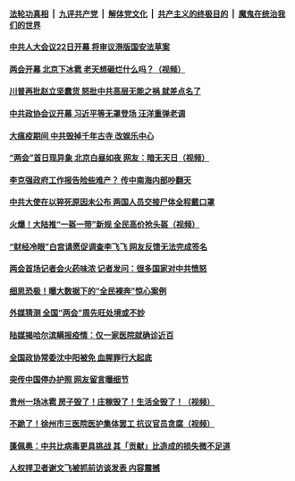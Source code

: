 ####  [法轮功真相](../../../../basic/blob/master/README.md?t=05220301) &nbsp;|&nbsp; [九评共产党](../../../../9ping.md/blob/master/README.md?t=05220301) &nbsp;|&nbsp; [解体党文化](../../../../jtdwh.md/blob/master/README.md?t=05220301)  &nbsp;|&nbsp; [共产主义的终极目的](../../../../gczydzjmd.md/blob/master/README.md?t=05220301) &nbsp;|&nbsp; [魔鬼在统治我们的世界](../../../../mgztzwmdsj.md/blob/master/README.md?t=05220301) 

#### [中共人大会议22日开幕 将审议港版国安法草案 ](../pages/soh5/381403.md?t=05220301) 
#### [两会开幕  北京下冰雹  老天想砸烂什么吗？（视频）](../pages/soh5/381358.md?t=05220301) 
#### [川普再批赵立坚蠢货 怒批中共高层无能之祸 就差点名了](../pages/soh5/381349.md?t=05220301) 
#### [中共政协会议开幕 习近平等无罩登场 汪洋重弹老调](../pages/soh5/381340.md?t=05220301) 
#### [大瘟疫期间 中共毁掉千年古寺 改娱乐中心](../pages/soh5/381346.md?t=05220301) 
#### [“两会”首日现异象 北京白昼如夜 网友：暗无天日（视频）](../pages/soh5/381307.md?t=05220301) 
#### [李克强政府工作报告险些难产？ 传中南海内部吵翻天](../pages/soh5/381268.md?t=05220301) 
#### [中共大使在以猝死原因未公布 两国人员交接尸体全程戴口罩](../pages/soh5/381298.md?t=05220301) 
#### [火爆！大陆推“一盔一带”新规 全民高价抢头盔（视频）](../pages/soh5/381271.md?t=05220301) 
#### [“财经冷眼”白宫请愿促调查李飞飞 网友反馈无法完成签名](../pages/soh5/381256.md?t=05220301) 
#### [两会首场记者会火药味浓 记者发问：很多国家对中共愤怒](../pages/soh5/381241.md?t=05220301) 
#### [细思恐极！曝大数据下的“全民裸奔”惊心案例](../pages/soh5/381235.md?t=05220301) 
#### [外媒猜测 全国“两会”周先旺处境或不妙](../pages/soh5/381196.md?t=05220301) 
#### [陆媒揭哈尔滨瞒报疫情：仅一家医院就确诊近百](../pages/soh5/381199.md?t=05220301) 
#### [全国政协常委沈中阳被免 血腥罪行大起底](../pages/soh5/381181.md?t=05220301) 
#### [突传中国停办护照 网友留言曝细节](../pages/soh5/381148.md?t=05220301) 
#### [贵州一场冰雹  房子毁了！庄稼毁了！生活全毁了！（视频）](../pages/soh5/381166.md?t=05220301) 
#### [不跪了！徐州市三医院医护集体罢工  抗议官员贪腐（视频）](../pages/soh5/381139.md?t=05220301) 
#### [蓬佩奥：中共比病毒更具挑战 其「贡献」比造成的损失微不足道](../pages/soh5/381142.md?t=05220301) 
#### [人权捍卫者谢文飞被抓前访谈发表 内容震撼](../pages/soh5/381100.md?t=05220301) 
